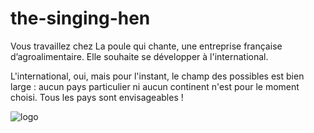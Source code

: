 # the-singing-hen

Vous travaillez chez La poule qui chante, une entreprise française d’agroalimentaire. Elle souhaite se développer à l'international.

L'international, oui, mais pour l'instant, le champ des possibles est bien large : aucun pays particulier ni aucun continent n'est pour le moment choisi. Tous les pays sont envisageables !

![logo](https://user.oc-static.com/upload/2020/11/24/16062164030098_image2.png)
